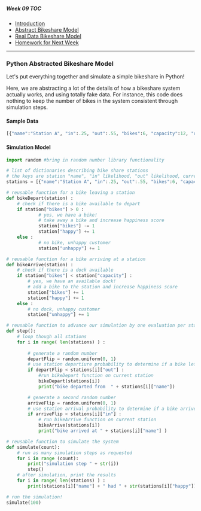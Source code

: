 ##### Week 09 TOC
- [Introduction](readme.md)
- [Abstract Bikeshare Model](abstract_model.md)
- [Real Data Bikeshare Model](data_model.md)
- [Homework for Next Week](homework.md)

-----

### Python Abstracted Bikeshare Model

Let's put everything together and simulate a simple bikeshare in Python!

Here, we are abstracting a lot of the details of how a bikeshare system actually works, and using totally fake data. For instance, this code does nothing to keep the number of bikes in the system consistent through simulation steps.

#### Sample Data

```python
[{"name":"Station A", "in":.25, "out":.55, "bikes":6, "capacity":12, "unhappy":0, "happy":0}, {"name":"Station B", "in":.55, "out":.25, "bikes":4, "capacity":8, "unhappy":0, "happy":0}, {"name":"Station C", "in":.5, "out":.7, "bikes":6, "capacity":14, "unhappy":0, "happy":0}]
```

#### Simulation Model

```python
import random #bring in random number library functionality

# list of dictionaries describing bike share stations
# the keys are station "name", "in" likelihood, "out" likelihood, current "bikes", total bike "capacity", "unhappy" customer count, and "happy" customer count
stations = [{"name":"Station A", "in":.25, "out":.55, "bikes":6, "capacity":12, "unhappy":0, "happy":0}, {"name":"Station B", "in":.55, "out":.25, "bikes":4, "capacity":8, "unhappy":0, "happy":0}, {"name":"Station C", "in":.5, "out":.7, "bikes":6, "capacity":14, "unhappy":0, "happy":0}]

# reusable function for a bike leaving a station
def bikeDepart(station) :
	# check if there is a bike available to depart
	if station["bikes"] > 0 :
			# yes, we have a bike!
			# take away a bike and increase happiness score
			station["bikes"] -= 1
			station["happy"] += 1
	else :
			# no bike, unhappy customer
			station["unhappy"] += 1

# reusable function for a bike arriving at a station
def bikeArrive(station) :
	# check if there is a dock available
	if station["bikes"] < station["capacity"] :
		# yes, we have an available dock!
		# add a bike to the station and increase happiness score
		station["bikes"] += 1
		station["happy"] += 1
	else :
		# no dock, unhappy customer
		station["unhappy"] += 1

# reusable function to advance our simulation by one evaluation per station
def step():
	# loop though all stations
	for i in range( len(stations) ) : 
		
		# generate a random number
		departFlip = random.uniform(0, 1)			
		# use station departiure probability to determine if a bike left the station this simulation step
		if departFlip < stations[i]["out"] :
			#run bikeDepart function on current station 
			bikeDepart(stations[i])
			print("bike departed from  " + stations[i]["name"])

		# generate a second random number
		arriveFlip = random.uniform(0, 1)
		# use station arrival probability to determine if a bike arrived at the station this simulation step
		if arriveFlip < stations[i]["in"] : 
			# run bikeArrive function on current station 
			bikeArrive(stations[i])
			print("bike arrived at " + stations[i]["name"] )

# reusable function to simulate the system
def simulate(count):
	# run as many simulation steps as requested
	for i in range (count):
		print("simulation step " + str(i))
		step()
	# after simulation, print the results
	for i in range( len(stations) ) :
		print(stations[i]["name"] + " had " + str(stations[i]["happy"]) + " happy riders and " + str(stations[i]["unhappy"]) + " unhappy riders.")

# run the simulation!
simulate(100)
```